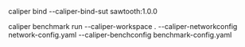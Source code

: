 
caliper bind --caliper-bind-sut sawtooth:1.0.0

caliper benchmark run --caliper-workspace . --caliper-networkconfig network-config.yaml --caliper-benchconfig benchmark-config.yaml


